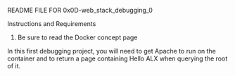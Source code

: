 README FILE FOR 0x0D-web_stack_debugging_0


Instructions and Requirements

1. Be sure to read the Docker concept page

In this first debugging project, you will need to get Apache to run on the container and to return a page containing Hello ALX when querying the root of it.
